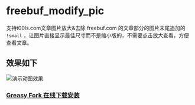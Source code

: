 # freebuf_modify_pic
支持t00ls.com文章图片放大&去除 freebuf.com 的文章部分的图片末尾追加的 `!small`  ，让图片直接显示最佳尺寸而不是缩小版的，不需要点击放大查看，方便查看文章。
## 效果如下
![演示动图效果](https://raw.githubusercontent.com/Mr-xn/modify_freebuf_pic/master/%E5%8E%BB%E9%99%A4!small.gif)
### [Greasy Fork 在线下载安装](https://greasyfork.org/zh-CN/scripts/381845-freebuf%E6%96%87%E7%AB%A0%E5%9B%BE%E7%89%87%E5%8E%BB%E9%99%A4-small)
